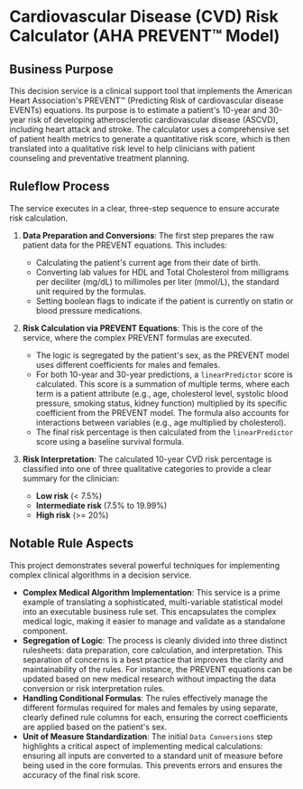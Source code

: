 # Cardiovascular Disease (CVD) Risk Calculator (AHA PREVENT™ Model)

## Business Purpose
This decision service is a clinical support tool that implements the American Heart Association's PREVENT™ (Predicting Risk of cardiovascular disease EVENTs) equations. Its purpose is to estimate a patient's 10-year and 30-year risk of developing atherosclerotic cardiovascular disease (ASCVD), including heart attack and stroke. The calculator uses a comprehensive set of patient health metrics to generate a quantitative risk score, which is then translated into a qualitative risk level to help clinicians with patient counseling and preventative treatment planning.

## Ruleflow Process

The service executes in a clear, three-step sequence to ensure accurate risk calculation.

1.  **Data Preparation and Conversions**: The first step prepares the raw patient data for the PREVENT equations. This includes:
    * Calculating the patient's current age from their date of birth.
    * Converting lab values for HDL and Total Cholesterol from milligrams per deciliter (mg/dL) to millimoles per liter (mmol/L), the standard unit required by the formulas.
    * Setting boolean flags to indicate if the patient is currently on statin or blood pressure medications.

2.  **Risk Calculation via PREVENT Equations**: This is the core of the service, where the complex PREVENT formulas are executed.
    * The logic is segregated by the patient's sex, as the PREVENT model uses different coefficients for males and females.
    * For both 10-year and 30-year predictions, a `linearPredictor` score is calculated. This score is a summation of multiple terms, where each term is a patient attribute (e.g., age, cholesterol level, systolic blood pressure, smoking status, kidney function) multiplied by its specific coefficient from the PREVENT model. The formula also accounts for interactions between variables (e.g., age multiplied by cholesterol).
    * The final risk percentage is then calculated from the `linearPredictor` score using a baseline survival formula.

3.  **Risk Interpretation**: The calculated 10-year CVD risk percentage is classified into one of three qualitative categories to provide a clear summary for the clinician:
    * **Low risk** (< 7.5%)
    * **Intermediate risk** (7.5% to 19.99%)
    * **High risk** (>= 20%)

## Notable Rule Aspects

This project demonstrates several powerful techniques for implementing complex clinical algorithms in a decision service.

* **Complex Medical Algorithm Implementation**: This service is a prime example of translating a sophisticated, multi-variable statistical model into an executable business rule set. This encapsulates the complex medical logic, making it easier to manage and validate as a standalone component.
* **Segregation of Logic**: The process is cleanly divided into three distinct rulesheets: data preparation, core calculation, and interpretation. This separation of concerns is a best practice that improves the clarity and maintainability of the rules. For instance, the PREVENT equations can be updated based on new medical research without impacting the data conversion or risk interpretation rules.
* **Handling Conditional Formulas**: The rules effectively manage the different formulas required for males and females by using separate, clearly defined rule columns for each, ensuring the correct coefficients are applied based on the patient's sex.
* **Unit of Measure Standardization**: The initial `Data Conversions` step highlights a critical aspect of implementing medical calculations: ensuring all inputs are converted to a standard unit of measure before being used in the core formulas. This prevents errors and ensures the accuracy of the final risk score.